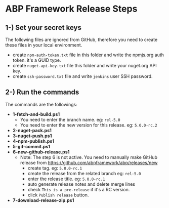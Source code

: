 # ABP Framework Release Steps

## 1-) Set your secret keys

The following files are ignored from GitHub, therefore you need to create these files in your local environment.

* create `npm-auth-token.txt` file in this folder and write the npmjs.org auth token. it's a GUID type.
* create `nuget-api-key.txt` file this folder and write your nuget.org API key. 
* create `ssh-password.txt` file and write `jenkins`  user SSH password.

## 2-) Run the commands

The commands are the followings:

- **1-fetch-and-build.ps1**
  - You need to enter the branch name. eg: `rel-5.0`
  - You need to enter the new version for this release. eg: `5.0.0-rc.2`
- **2-nuget-pack.ps1**
- **3-nuget-push.ps1**
- **4-npm-publish.ps1**
- **5-git-commit.ps1**
- **6-new-github-release.ps1**
  - Note: The step 6 is not active. You need to manually make GitHub release from https://github.com/abpframework/abp/releases/new 
    * create tag. eg: `5.0.0-rc.1`
    * create the release from the related branch eg: `rel-5.0`
    * enter the release title. eg: `5.0.0-rc.1`
    * auto generate release notes and delete merge lines
    * check `This is a pre-release` if it's a RC version.
    * click `Publish release` button.
- **7-download-release-zip.ps1**

